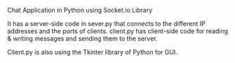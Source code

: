 Chat Application in Python using Socket.io Library

It has a server-side code in sever.py that connects to the different IP addresses and the ports of clients.
client.py has client-side code for reading & writing messages and sending them to the server.

Client.py is also using the Tkinter library of Python for GUI.
